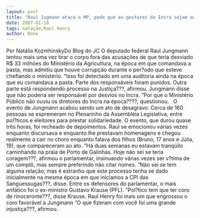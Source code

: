 ```yaml
---
layout: post
title: "Raul Jugmann ataca o MP, pede que ex-gestores do Incra sejam ouvidos e chora"
date: 2007-01-18
tags: natação,Raul Henry
author: None
---
```

Por Natália KozmhinskyDo Blog do JC
O deputado federal Raul Jungmann tentou mais uma vez&nbsp;tirar o corpo fora das acusações de que teria desviado R$ 33 milhões do Ministério da Agricultura, na época em que comandava a pasta, mas admitiu que houve corrupção durante o per?odo que esteve chefiando o ministério. 
“Isso foi detectado em uma auditoria ainda na época que eu comandava a pasta. Parte dos responsáveis foram punidos. Outra parte está respondendo processo na Justiça???, afirmou. Jungmann disse que não poderia ser responsável por desvios no Incra. “Por que o Ministério Público não ouviu os diretores do Incra na época????, questionou.&nbsp;&nbsp; 
O evento de Jungmann acabou sendo um ato de desagravo. Cerca de 160 pessoas se espremeram no Plenarinho da Assembléia Legislativa, entre pol?ticos e eleitores para prestar solidariedade. O evento, que durou quase três horas, foi recheado de depoimentos. 
Raul se emocionou várias vezes enquanto discursava e enquanto lhe prestavam homenagens e chegou realmente a cair no choro enquanto falava dos filhos (Bruno, 17 anos e Júlia, 19), que compareceram ao ato. 
“Há duas semanas eu estavam tranqüilo caminhando na praia de Porto de Galinhas. Hoje não sei se teria coragem???, afirmou o parlamentar, insinuando várias vezes ser v?tima de um complô, mas sempre preferindo não citar nomes. 
“Não sei se tem alguma relação, mas é estranho que este processo tenha se dado inicialmente na mesma época em que iniciamos a CPI das Sanguessugas???, disse.
Entre os defensores do parlamentar, o mais enfático foi o ex-ministro Gustavo Krause (PFL). “Pol?tico tem que ter coro de rinoceronte???, disse Krause. Raul Henry foi mais um que engrossou o coro favorável a Jungmann “O que fizeram com você foi uma grande injustiça???, afirmou. 